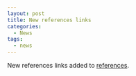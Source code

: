 ```yaml
---
layout: post
title: New references links
categories:
  - News
tags:
  - news
---
```


New references links added to [references](https://illya13.github.io/RL/references.html).